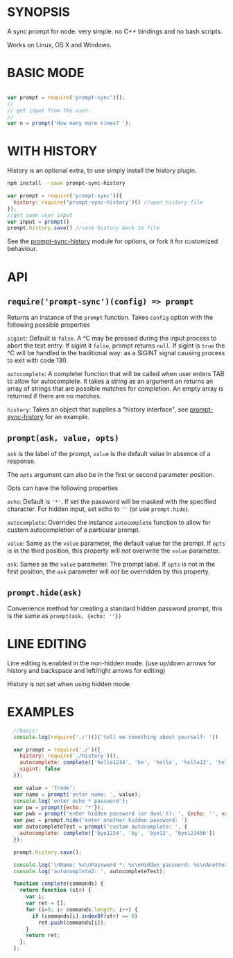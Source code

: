 # SYNOPSIS
A sync prompt for node. very simple. no C++ bindings and no bash scripts.

Works on Linux, OS X and Windows.

# BASIC MODE
```js

var prompt = require('prompt-sync')();
//
// get input from the user.
//
var n = prompt('How many more times? ');
```
# WITH HISTORY

History is an optional extra, to use simply install the history plugin. 

```sh
npm install --save prompt-sync-history
```

```js
var prompt = require('prompt-sync')({
  history: require('prompt-sync-history')() //open history file
});
//get some user input
var input = prompt()
prompt.history.save() //save history back to file
```

See the [prompt-sync-history](http://npm.im/prompt-sync-history) module
for options, or fork it for customized behaviour. 

# API

## `require('prompt-sync')(config) => prompt` 

Returns an instance of the `prompt` function.
Takes `config` option with the following possible properties

`sigint`: Default is `false`. A ^C may be pressed during the input process to abort the text entry. If sigint it `false`, prompt returns `null`. If sigint is `true` the ^C will be handled in the traditional way: as a SIGINT signal causing process to exit with code 130.

`autocomplete`: A completer function that will be called when user enters TAB to allow for autocomplete. It takes a string as an argument an returns an array of strings that are possible matches for completion. An empty array is returned if there are no matches.

`history`: Takes an object that supplies a "history interface", see [prompt-sync-history](http://npm.im/prompt-sync-history) for an example.

## `prompt(ask, value, opts)`

`ask` is the label of the prompt, `value` is the default value
in absence of a response. 

The `opts` argument can also be in the first or second parameter position.

Opts can have the following properties

`echo`: Default is `'*'`. If set the password will be masked with the specified character. For hidden input, set echo to `''` (or use `prompt.hide`).

`autocomplete`: Overrides the instance `autocomplete` function to allow for custom 
autocompletion of a particular prompt.

`value`: Same as the `value` parameter, the default value for the prompt. If `opts`
is in the third position, this property will *not* overwrite the `value` parameter.

`ask`: Sames as the `value` parameter. The prompt label. If `opts` is not in the first position, the `ask` parameter will *not* be overridden by this property.

## `prompt.hide(ask)`

Convenience method for creating a standard hidden password prompt, 
this is the same as `prompt(ask, {echo: ''})`


# LINE EDITING
Line editing is enabled in the non-hidden mode. (use up/down arrows for history and backspace and left/right arrows for editing)

History is not set when using hidden mode.

# EXAMPLES

```js
  //basic:
  console.log(require('./')()('tell me something about yourself: '))

  var prompt = require('./')({
    history: require('./history')(),
    autocomplete: complete(['hello1234', 'he', 'hello', 'hello12', 'hello123456']),
    sigint: false
  });

  var value = 'frank';
  var name = prompt('enter name: ', value);
  console.log('enter echo * password');
  var pw = prompt({echo: '*'});
  var pwb = prompt('enter hidden password (or don\'t): ', {echo: '', value: '*pwb default*'})
  var pwc = prompt.hide('enter another hidden password: ')
  var autocompleteTest = prompt('custom autocomplete: ', {
    autocomplete: complete(['bye1234', 'by', 'bye12', 'bye123456'])
  });

  prompt.history.save();

  console.log('\nName: %s\nPassword *: %s\nHidden password: %s\nAnother Hidden password: %s', name, pw, pwb, pwc);
  console.log('autocomplete2: ', autocompleteTest);

  function complete(commands) {
    return function (str) {
      var i;
      var ret = [];
      for (i=0; i< commands.length; i++) {
        if (commands[i].indexOf(str) == 0)
          ret.push(commands[i]);
      }
      return ret;
    };
  };
```

